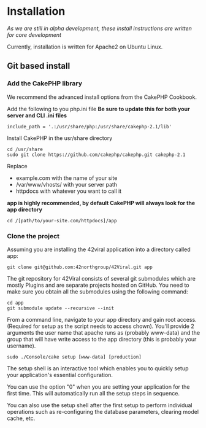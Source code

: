 # Installation

_As we are still in alpha development, these install instructions are written for core development_

Currently, installation is written for Apache2 on Ubuntu Linux.

## Git based install

### Add the CakePHP library

We recommend the advanced install options from the CakePHP Cookbook.

Add the following to you php.ini file __Be sure to update this for both your server and CLI .ini files__

    include_path = '.:/usr/share/php:/usr/share/cakephp-2.1/lib'

Install CakePHP in the usr/share directory

    cd /usr/share
    sudo git clone https://github.com/cakephp/cakephp.git cakephp-2.1

Replace

* example.com with the name of your site
* /var/www/vhosts/ with your server path
* httpdocs with whatever you want to call it

__app is highly recommended, by default CakePHP will always look for the app directory__

    cd /[path/to/your-site.com/httpdocs]/app

### Clone the project

Assuming you are installing the 42viral application into a directory called app:

    git clone git@github.com:42northgroup/42Viral.git app

The git repository for 42Viral consists of several git submodules which are mostly Plugins and are separate projects
hosted on GitHub. You need to make sure you obtain all the submodules using the following command:

    cd app
    git submodule update --recursive --init

From a command line, navigate to your app directory and gain root access. (Required for setup as the script needs to
access chown). You'll provide 2 arguments the user name that apache runs as (probably www-data) and the group that will
have write access to the app directory (this is probably your username).

    sudo ./Console/cake setup [www-data] [production]

The setup shell is an interactive tool which enables you to quickly setup your application's essential configuration.

You can use the option "0" when you are setting your application for the first time. This will automatically run all
the setup steps in sequence.

You can also use the setup shell after the first setup to perform individual operations such as re-configuring the
database parameters, clearing model cache, etc.